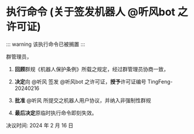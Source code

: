 # 执行命令 (关于签发机器人 @听风bot 之许可证)

::: warning
该执行命令已被搁置
:::

群管理员，

1. **回顾**群规《机器人保护条例》所载之规定，经过群管理员协商一致，

2. **决定**向 @听风 签发 @听风bot 之许可证，**授予**许可证编号 TingFeng-20240216

3. **批准** @听风 所提交之机器人用户协议，并纳入非强制性群规

4. **最后决定**原临时执行命令即刻失效。

决议时间: 2024 年 2 月 16 日
